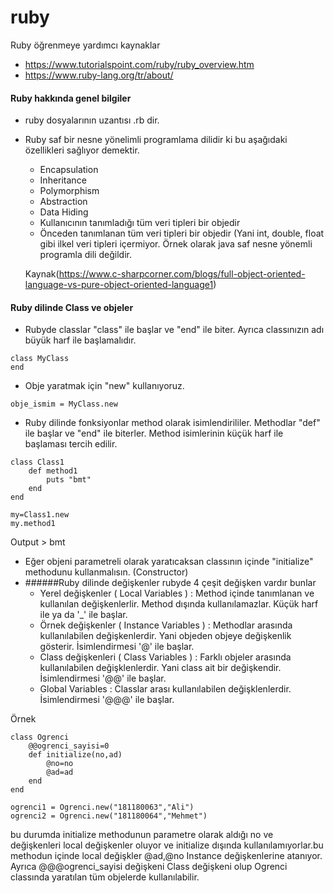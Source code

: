 # ruby

Ruby öğrenmeye yardımcı kaynaklar
- https://www.tutorialspoint.com/ruby/ruby_overview.htm
- https://www.ruby-lang.org/tr/about/

#### Ruby hakkında genel bilgiler
- ruby dosyalarının uzantısı .rb dir.
- Ruby saf bir nesne yönelimli programlama dilidir ki bu aşağıdaki özellikleri sağlıyor demektir.
  - Encapsulation
  - Inheritance
  - Polymorphism
  - Abstraction
  - Data Hiding
  - Kullanıcının tanımladığı tüm veri tipleri bir objedir
  - Önceden tanımlanan tüm veri tipleri bir objedir
  (Yani int, double, float gibi ilkel veri tipleri içermiyor. Örnek olarak java saf nesne yönemli programla dili değildir.
   
  Kaynak(https://www.c-sharpcorner.com/blogs/full-object-oriented-language-vs-pure-object-oriented-language1)

#### Ruby dilinde Class ve objeler
- Rubyde classlar "class" ile başlar ve "end" ile biter. Ayrıca classınızın adı büyük harf ile başlamalıdır.
```
class MyClass
end
```
- Obje yaratmak için "new" kullanıyoruz.
```
obje_ismim = MyClass.new 
```
- Ruby dilinde fonksiyonlar method olarak isimlendirililer. Methodlar "def" ile başlar ve "end" ile biterler. Method isimlerinin küçük harf ile başlaması tercih edilir.
```
class Class1 
    def method1
        puts "bmt"    
    end
end

my=Class1.new
my.method1
```
Output > bmt
- Eğer objeni parametreli olarak yaratıcaksan classının içinde "initialize" methodunu kullanmalısın. (Constructor) 
- ######Ruby dilinde değişkenler 
  rubyde 4 çeşit değişken vardır bunlar
  - Yerel değişkenler ( Local Variables ) : Method içinde tanımlanan ve kullanılan değişkenlerlir. Method dışında kullanılamazlar. Küçük harf ile ya da '_' ile başlar.
  - Örnek değişkenler ( Instance Variables ) : Methodlar arasında kullanılabilen değişkenlerdir. Yani objeden objeye değişkenlik gösterir. İsimlendirmesi '@' ile başlar.
  - Class değişkenleri ( Class Variables ) : Farklı objeler arasında kullanılabilen değişklenlerdir. Yani class ait bir değişkendir. İsimlendirmesi '@@' ile başlar.
  - Global Variables : Classlar arası kullanılabilen değişklenlerdir. İsimlendirmesi '@@@' ile başlar.
  
Örnek
```
class Ogrenci
    @@ogrenci_sayisi=0
    def initialize(no,ad)
        @no=no
        @ad=ad
    end
end

ogrenci1 = Ogrenci.new("181180063","Ali")
ogrenci2 = Ogrenci.new("181180064","Mehmet")
```
bu durumda initialize methodunun parametre olarak aldığı no ve değişkenleri local değişkenler oluyor ve initialize dışında kullanılamıyorlar.bu methodun içinde local değişkler @ad,@no Instance değişkenlerine atanıyor. Ayrıca @@@ogrenci_sayisi değişkeni Class değişkeni olup Ogrenci classında yaratılan tüm objelerde kullanılabilir.
